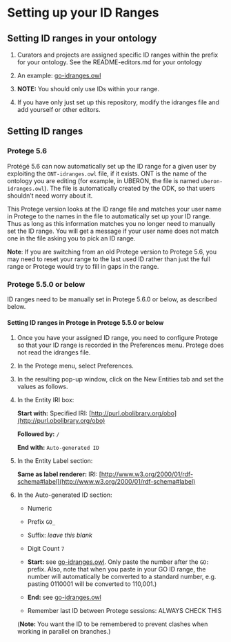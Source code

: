 # Setting up your ID Ranges

## Setting ID ranges in your ontology

1. Curators and projects are assigned specific ID ranges within the prefix for your ontology. See the README-editors.md for your ontology

2. An example: [go-idranges.owl](https://github.com/geneontology/go-ontology/blob/master/src/ontology/go-idranges.owl)

3. **NOTE:** You should only use IDs within your range.

4. If you have only just set up this repository, modify the idranges file and add yourself or other editors.

## Setting ID ranges

### Protege 5.6

Protégé 5.6 can now automatically set up the ID range for a given user by exploiting the `ONT-idranges.owl` file, if it exists. ONT is the name of the ontology you are editing (for example, in UBERON, the file is named `uberon-idranges.owl`).  The file is automatically created by the ODK, so that users shouldn’t need worry about it.

This Protege version looks at the ID range file and matches your user name in Protege to the names in the file to automatically set up your ID range. Thus as long as this information matches you no longer need to manually set the ID range. You will get a message if your user name does not match one in the file asking you to pick an ID range.

**Note**: If you are switching from an old Protege version to Protege 5.6, you may need to reset your range to the last used ID rather than just the full range or Protege would try to fill in gaps in the range.

### Protege 5.5.0 or below

ID ranges need to be manually set in Protege 5.6.0 or below, as described below.

#### Setting ID ranges in Protege in Protege 5.5.0 or below

1. Once you have your assigned ID range, you need to configure Protege so that your ID range is recorded in the Preferences menu. Protege does not read the idranges file.

2. In the Protege menu, select Preferences.

3. In the resulting pop-up window, click on the New Entities tab and set the values as follows.

4. In the Entity IRI box:

   **Start with:** Specified IRI: [http://purl.obolibrary.org/obo](http://purl.obolibrary.org/obo)

   **Followed by:** `/`

   **End with:** `Auto-generated ID`

5. In the Entity Label section:

   **Same as label renderer:** IRI: [http://www.w3.org/2000/01/rdf-schema#label](http://www.w3.org/2000/01/rdf-schema#label)

6. In the Auto-generated ID section:

   - Numeric

   - Prefix `GO_`

   - Suffix: _leave this blank_

   - Digit Count `7`

   - **Start:** see [go-idranges.owl](https://github.com/geneontology/go-ontology/blob/master/src/ontology/go-idranges.owl). Only paste the number after the `GO:` prefix. Also, note that when you paste in your GO ID range, the number will automatically be converted to a standard number, e.g. pasting 0110001 will be converted to 110,001.)

   - **End:** see [go-idranges.owl](https://github.com/geneontology/go-ontology/blob/master/src/ontology/go-idranges.owl)

   - Remember last ID between Protege sessions: ALWAYS CHECK THIS

   (**Note:** You want the ID to be remembered to prevent clashes when working in parallel on branches.)

